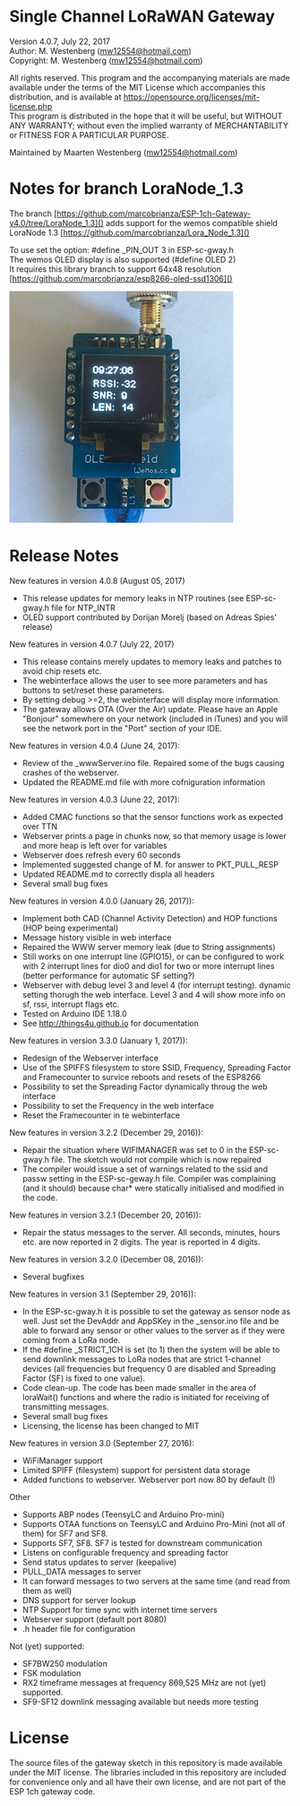 # Single Channel LoRaWAN Gateway

Version 4.0.7, July 22, 2017  
Author: M. Westenberg (mw12554@hotmail.com)  
Copyright: M. Westenberg (mw12554@hotmail.com)  

All rights reserved. This program and the accompanying materials are made available under the terms 
of the MIT License which accompanies this distribution, and is available at
https://opensource.org/licenses/mit-license.php  
This program is distributed in the hope that it will be useful, but WITHOUT ANY WARRANTY; 
without even the implied warranty of MERCHANTABILITY or FITNESS FOR A PARTICULAR PURPOSE.

Maintained by Maarten Westenberg (mw12554@hotmail.com)


# Notes for branch LoraNode_1.3

The branch [https://github.com/marcobrianza/ESP-1ch-Gateway-v4.0/tree/LoraNode_1.3]()
adds support for the wemos compatible shield LoraNode 1.3 [https://github.com/marcobrianza/Lora_Node_1.3]()

To use set the option: #define _PIN_OUT 3 in ESP-sc-gway.h  
The wemos OLED display is also supported (#define OLED 2)  
It requires this library branch to support 64x48 resolution [https://github.com/marcobrianza/esp8266-oled-ssd1306]()


![SC Gateway on LoraNode 1.3](img/scgln13.jpg?raw=true "SC Gateway on LoraNode 1.3")                                            


# Release Notes

New features in version 4.0.8 (August 05, 2017)

- This release updates for memory leaks in NTP routines (see ESP-sc-gway.h file for NTP_INTR
- OLED support contributed by Dorijan Morelj (based on Adreas Spies' release)

New features in version 4.0.7 (July 22, 2017)

- This release contains merely updates to memory leaks and patches to avoid chip resets etc.
- The webinterface allows the user to see more parameters and has buttons to set/reset these parameters.
- By setting debug >=2, the webinterface will display more information.
- The gateway allows OTA (Over the Air) update. Please have an Apple "Bonjour" somewhere on your network 
(included in iTunes) and you will see the network port in the "Port" section of your IDE.

New features in version 4.0.4 (June 24, 2017):

- Review of the _wwwServer.ino file. Repaired some of the bugs causing crashes of the webserver.
- Updated the README.md file with more cofniguration information

New features in version 4.0.3 (June 22, 2017):

- Added CMAC functions so that the sensor functions work as expected over TTN
- Webserver prints a page in chunks now, so that memory usage is lower and more heap is left over for variables
- Webserver does refresh every 60 seconds
- Implemented suggested change of M. for answer to PKT_PULL_RESP
- Updated README.md to correctly displa all headers
- Several small bug fixes

New features in version 4.0.0 (January 26, 2017)):

- Implement both CAD (Channel Activity Detection) and HOP functions (HOP being experimental)
- Message history visible in web interface
- Repaired the WWW server memory leak (due to String assignments)
- Still works on one interrupt line (GPIO15), or can be configured to work with 2 interrupt lines for dio0 and dio1
  for two or more interrupt lines (better performance for automatic SF setting?)
- Webserver with debug level 3 and level 4 (for interrupt testing).
  dynamic setting thorugh the web interface. Level 3 and 4 will show more info
  on sf, rssi, interrupt flags etc.
- Tested on Arduino IDE 1.18.0
- See http://things4u.github.io for documentation

New features in version 3.3.0 (January 1, 2017)):

- Redesign of the Webserver interface
- Use of the SPIFFS filesystem to store SSID, Frequency, Spreading Factor and Framecounter to survice reboots and resets of the ESP8266
- Possibility to set the Spreading Factor dynamically throug the web interface
- Possibility to set the Frequency in the web interface
- Reset the Framecounter in te webinterface

New features in version 3.2.2 (December 29, 2016)):

- Repair the situation where WIFIMANAGER was set to 0 in the ESP-sc-gway.h file. The sketch would not compile which is now repaired
- The compiler would issue a set of warnings related to the ssid and passw setting in the ESP-sc-geway.h file. Compiler was complaining (and it should) because char* were statically initialised and modified in the code.

New features in version 3.2.1 (December 20, 2016)):

- Repair the status messages to the server. All seconds, minutes, hours etc. are now reported in 2 digits. The year is reported in 4 digits.

New features in version 3.2.0 (December 08, 2016)):

- Several bugfixes

New features in version 3.1 (September 29, 2016)):

- In the ESP-sc-gway.h it is possible to set the gateway as sensor node as well. Just set the DevAddr and AppSKey in the _sensor.ino file and be able to forward any sensor or other values to the server as if they were coming from a LoRa node.
- If the #define _STRICT_1CH is set (to 1) then the system will be able to send downlink messages to LoRa nodes that are strict 1-channel devices (all frequencies but frequency 0 are disabled and Spreading Factor (SF) is fixed to one value).
- Code clean-up. The code has been made smaller in the area of loraWait() functions and where the radio is initiated for receiving of transmitting messages.
- Several small bug fixes
- Licensing, the license has been changed to MIT

New features in version 3.0 (September 27, 2016):

- WiFiManager support
- Limited SPIFF (filesystem) support for persistent data storage
- Added functions to webserver. Webserver port now 80 by default (!)

Other

- Supports ABP nodes (TeensyLC and Arduino Pro-mini)
- Supports OTAA functions on TeensyLC and Arduino Pro-Mini (not all of them) for SF7 and SF8.
- Supports SF7, SF8. SF7 is tested for downstream communication
- Listens on configurable frequency and spreading factor
- Send status updates to server (keepalive)
- PULL_DATA messages to server
- It can forward messages to two servers at the same time (and read from them as well)
- DNS support for server lookup
- NTP Support for time sync with internet time servers
- Webserver support (default port 8080)
- .h header file for configuration

Not (yet) supported:

- SF7BW250 modulation
- FSK modulation
- RX2 timeframe messages at frequency 869,525 MHz are not (yet) supported.
- SF9-SF12 downlink messaging available but needs more testing


# License

The source files of the gateway sketch in this repository is made available under the MIT
license. The libraries included in this repository are included for convenience only and all have their own license, and are not part of the ESP 1ch gateway code.
